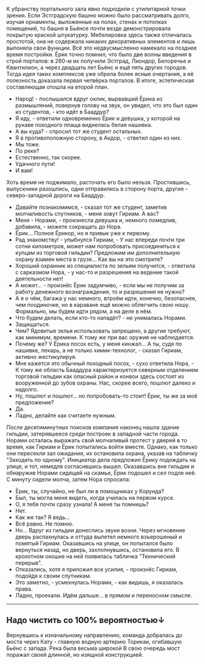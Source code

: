 К убранству портального зала явно подходили с утилитарной точки зрения. Если Эстградскую башню можно было рассматривать долго, изучая орнаменты, выложенные на полах, стенах и потолках помещений, то башня в Бьёнсе почти везде демонстрировала покрытую краской штукатурку. Мебелировка здесь также отличалась простотой, она не содержала никаких декоративных элементов и лишь выпоняла свои функции. Всё это недвусмысленно намекало на позднее время постройки. Ёрик точно помнил, что было две волны введения в строй порталов: в 260-м их получили Эстград, Лиондор, Белоречье и Квантилион, а через двадцать лет Бьёнс и ещё пять других городов. Тогда идея таких комплексов уже обрела более ясные очертания, а её полезность доказала  первая четвёрка порталов. В итоге, эстетическая составляющая отошла на второй план.
 - Народ! - послышался вдруг оклик, вырвавший Ёрика из размышлений, повернув голову на звук, он увидел, что это был один из студентов, - кто идёт в Бааддур? 
 - Я иду, - ответили одновременно Ёрик и девушка, у которой на рукаве походного плаща виднелась белая нашивка.
 - А вы куда? - спросил тот же студент остальных.
 - Я в противоположную сторону, в Акдор, - ответил один из них.
 - Мы тоже. 
 - По реке?
 - Естественно, так скорее.
 - Удачного пути!
 - И вам!

Хоть время не поджимало, расточать его было нельзя. Простившись, выпускники разошлись, одни отправились в сторону порта, другие - северо-западной дороги на Бааддур.

 - Давайте познакомимся, - сказал тот же студент, заметив молчаливость спутников, - меня зовут Гириам. А вас?
 - Меня - Норами, - произнесла девушка и, немного помедлив, добавила, - можете сокращать до Нора.
 - Ёрик... Полное Ёрикор, но я привык уже к первому.
 - Рад знакомству! - улыбнулся Гириам, - У нас впереди почти три сотни километров, может нам попробовать присоединиться к купцам из торговой гильдии? Предложим им дополнительную охрану взамен места в грузе... Как вы на это смотрите?
 - Хороший охранник из специалиста по зельям получится, - ответила с сарказмом Нора, - у нас-то и разрешения на ведение такой деятельности нет!
 - А может... - произнёс Ёрик задумчиво, - если мы не получим за работу денежного вознаграждения, то и разрешения не нужно?
 - А я о чём, багажа у нас немного, втроём идти, конечно, безопаснее, чем поодиночке, но в караване ещё можно облегчить свою ношу. Формально, мы будем идти рядом, а на деле в нём.
 - Что будем делать, если кто-то нападёт? - не унималась Норами. 
 - Защищаться.
 - Чем? Ядовитые зелья использовать запрещено, а другие требуют, как минимум, времени. К тому же при вас оружия не наблюдается.
 - Почему же? У Ёрика посох есть, у меня кинжал... А ты, судя по нашивке, лекарь, а не только химик-технолог, - сказал Гириам, активно жестикулируя.
 - Мне кажется это обычный походный посох, - сухо ответила Нора, - К тому же область Бааддура характеризуется северным отделением торговой гильдии как опасный район и конвои здесь состоят из вооруженной до зубов охраны. Нас, скорее всего, пошлют далеко и надолго.
 - Ну, пошлют и пошлют... но попробовать-то стоит! Ёрик, ты же за моё предложение?
 - Да.
 - Ладно, делайте как считаете нужным. 

После десятиминутных поисков компания наконец нашла здание гильдии, затерявшееся среди построек в западной части города. Норами осталась выражать свой молчаливый протест у дверей в то время, как Гириам и Ёрик попытались войти вместе. Однако, как только они пересекли зал ожидания, их остановила охрана, указав на табличку "Заходить по одному". Инициатор дела предложил Ёрику подождать на улице, и тот, немедля согласившись вышел.
Оказавшись вне гильдии и обнаружив Норами сидящей на скамье, Ёрик подошел и сел подле неё. С минуту сидели молча, затем Нора спросила:
 - Ёрик, ты, случайно, не был ли в помощниках у Корунда?
 - Был, ты могла меня видеть, когда училась на первом курсе. 
 - О, я тебя почти сразу узнала! А меня ты помнишь?
 - Нет. 
 - Как же так? Я ведь...
 - Всё равно. Не помню.
 - Но...
Вдруг из гильдии донеслись звуки возни. Через мгновение дверь распахнулась и оттуда вылетел немного взъерошеный и помятый Гириам. Оказавшись на улице, он попытался было вернуться назад, но дверь, захлопнувшись, остановила его. В крохотном окошке на ней появилась табличка "Технический перерыв".
 - Отказались, хотя я приложил все усилия, - произнёс Гириам, подойдя к своим спутникам.
 - Это заметно, - усмехнулась Норами, - как видишь, я оказалась права.
 - Ладно, проехали. Идём дальше... в прямом и переносном смысле.


----
Надо чистить со 100% вероятностью↓
----

Вернувшись к изначальному направлению, команда добралась до моста через Кату - главную водную артерию Торикаи, огибавшую Бьёнс с запада. Река была весьма широкой
В свою очередь мост поражал своей длинной, но изящной конструкцией.
